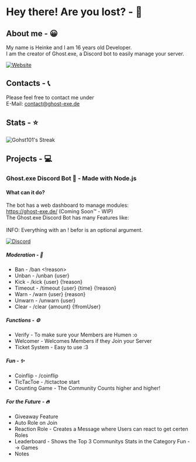 # Hey there! Are you lost? - 👻

## About me - 😀
My name is Heinke and I am 16 years old Developer.\
I am the creator of Ghost.exe, a Discord bot to easily manage your server.

[![Website](https://img.shields.io/website?url=https%3A%2F%2Fghost-exe.de&up_message=Portfolio&up_color=red&style=for-the-badge&label=Visit%20my)](https://ghost-exe.de/portfolio)

## Contacts - 📞
Please feel free to contact me under\
E-Mail: contact@ghost-exe.de



## Stats - ⭐
![Gohst101's Streak](https://github-readme-streak-stats.herokuapp.com/?user=Gohst101&theme=vue-dark&hide_border=false)

## Projects - 💻
### Ghost.exe Discord Bot 🤖 - Made with Node.js

#### What can it do?
The bot has a web dashboard to manage modules:\
https://ghost-exe.de/ (Coming Soon™ - WIP)\
The Ghost.exe Discord Bot has many Features like:\
\
INFO: Everything with an ! befor is an optional argument.


[![Discord](https://img.shields.io/discord/1310338591150444585?style=for-the-badge&logo=discord&logoColor=blue&label=Discord)](https://discord.gg/xAEqdQaErM)


##### Moderation - 🔨
- Ban - /ban <user> <!reason>
- Unban - /unban {user}
- Kick - /kick {user} {!reason}
- Timeout - /timeout {user} {time} {!reason}
- Warn - /warn {user} {reason}
- Unwarn - /unwarn {user}
- Clear - /clear {amount} {!fromUser}

##### Functions - ⚙
- Verify - To make sure your Members are Humen :o
- Welcomer - Welcomes Members if they Join your Server
- Ticket System - Easy to use :3

##### Fun - ✨
- Coinflip - /coinflip
- TicTacToe - /tictactoe start
- Counting Game - The Community Counts higher and higher!

##### For the Future - 🔥
- Giveaway Feature
- Auto Role on Join
- Reaction Role - Creates a Message where Users can react to get certen Roles
- Leaderboard - Shows the Top 3 Communitys Stats in the Category Fun --> Games
- Notes
